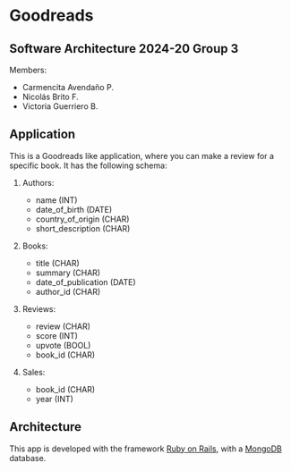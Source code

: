 
# Goodreads

## Software Architecture 2024-20 Group 3

Members:

- Carmencita Avendaño P.
- Nicolás Brito F.
- Victoria Guerriero B.

## Application

This is a Goodreads like application, where you can make a review for a specific book. It has the following schema:

1. Authors:
    - name (INT)
    - date_of_birth (DATE)
    - country_of_origin (CHAR)
    - short_description (CHAR)

2. Books:
    - title (CHAR)
    - summary (CHAR)
    - date_of_publication (DATE)
    - author_id (CHAR)

3. Reviews:
    - review (CHAR)
    - score (INT)
    - upvote (BOOL)
    - book_id (CHAR)

4. Sales:
    - book_id (CHAR)
    - year (INT)

## Architecture

This app is developed with the framework [Ruby on Rails](https://rubyonrails.org/), with a [MongoDB](https://www.mongodb.com/) database.
